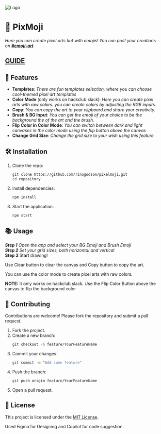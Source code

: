 ![Logo](https://cloud-dsjd8yjvj-hack-club-bot.vercel.app/0logo.png)
# 🙂 PixMoji
*Here you can create pixel arts but with emojis! You can post your creations on [**#emoji-art**](https://hackclub.slack.com/archives/C087VMU968N)*
## [GUIDE](https://github.com/rinogodson/pixelmoji/blob/main/USERGUIDE.md)

## 🚀 Features
- **Templates**: *There are fun templates selection, where you can choose cool-themed pixel art templates*
- **Color Mode** (only works on hackclub slack): *Here you can create pixel arts with raw colors. you can create colors by adjusting the RGB inputs.*
- **Copy**: *You can copy the art to your clipboard.and share your creativity.*
- **Brush & BG Input**: *You can get the emoji of your choice to be the background the of the art and the brush.*
- **Flip Color in Color Mode**: *You can switch between dark and light canvases in the color mode using the flip button above the canvas*
- **Change Grid Size**: *Change the grid size to your wish using this feature*

## 🛠️ Installation  
1. Clone the repo:  
   ```bash
   git clone https://github.com/rinogodson/pixelmoji.git
   cd repository
   ```
2. Install dependencies:  
   ```bash
   npm install
   ```
3. Start the application:  
   ```bash
   npm start
   ```

## 📚 Usage  
***Step 1** Open the app and select your BG Emoji and Brush Emoji*  
***Step 2** Set your grid sizes, both horizontal and vertical*  
**Step 3** Start drawing!

Use Clear button to clear the canvas and Copy button to copy the art.

You can use the color mode to create pixel arts with raw colors. 

**NOTE:** It only works on hackclub slack. Use the Flip Color Button above the canvas to flip the background color

## 🤝 Contributing  
Contributions are welcome! Please fork the repository and submit a pull request.  

1. Fork the project.  
2. Create a new branch:  
   ```bash
   git checkout -b feature/YourFeatureName
   ```
3. Commit your changes:  
   ```bash
   git commit -m "Add some feature"
   ```
4. Push the branch:  
   ```bash
   git push origin feature/YourFeatureName
   ```
5. Open a pull request.

## 📄 License  
This project is licensed under the [MIT License](LICENSE).

Used Figma for Designing and Copilot for code suggestion.
